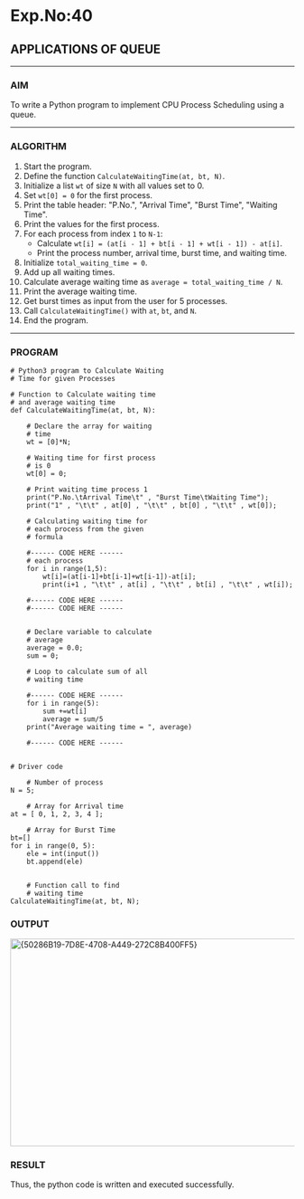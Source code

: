 # Exp.No:40  
## APPLICATIONS OF QUEUE

---

### AIM  
To write a Python program to implement CPU Process Scheduling using a queue.

---

### ALGORITHM  

1. Start the program.  
2. Define the function `CalculateWaitingTime(at, bt, N)`.  
3. Initialize a list `wt` of size `N` with all values set to 0.  
4. Set `wt[0] = 0` for the first process.  
5. Print the table header: "P.No.", "Arrival Time", "Burst Time", "Waiting Time".  
6. Print the values for the first process.  
7. For each process from index `1` to `N-1`:  
   - Calculate `wt[i] = (at[i - 1] + bt[i - 1] + wt[i - 1]) - at[i]`.  
   - Print the process number, arrival time, burst time, and waiting time.  
8. Initialize `total_waiting_time = 0`.  
9. Add up all waiting times.  
10. Calculate average waiting time as `average = total_waiting_time / N`.  
11. Print the average waiting time.  
12. Get burst times as input from the user for 5 processes.  
13. Call `CalculateWaitingTime()` with `at`, `bt`, and `N`.  
14. End the program.

---

### PROGRAM  

```
# Python3 program to Calculate Waiting
# Time for given Processes

# Function to Calculate waiting time
# and average waiting time
def CalculateWaitingTime(at, bt, N):

	# Declare the array for waiting
	# time
	wt = [0]*N;

	# Waiting time for first process
	# is 0
	wt[0] = 0;

	# Print waiting time process 1
	print("P.No.\tArrival Time\t" , "Burst Time\tWaiting Time");
	print("1" , "\t\t" , at[0] , "\t\t" , bt[0] , "\t\t" , wt[0]);

	# Calculating waiting time for
	# each process from the given
	# formula
	
	#------ CODE HERE ------
	# each process
	for i in range(1,5):
	    wt[i]=(at[i-1]+bt[i-1]+wt[i-1])-at[i];
	    print(i+1 , "\t\t" , at[i] , "\t\t" , bt[i] , "\t\t" , wt[i]);
		
	#------ CODE HERE ------
	#------ CODE HERE ------
	

	# Declare variable to calculate
	# average
	average = 0.0;
	sum = 0;

	# Loop to calculate sum of all
	# waiting time

	#------ CODE HERE ------
	for i in range(5):
	    sum +=wt[i]
	    average = sum/5
	print("Average waiting time = ", average)    
	
	#------ CODE HERE ------
	

# Driver code

	# Number of process
N = 5;

	# Array for Arrival time
at = [ 0, 1, 2, 3, 4 ];

	# Array for Burst Time
bt=[]
for i in range(0, 5):
    ele = int(input())
    bt.append(ele)
	

	# Function call to find
	# waiting time
CalculateWaitingTime(at, bt, N);
```

### OUTPUT
<img width="802" height="367" alt="{50286B19-7D8E-4708-A449-272C8B400FF5}" src="https://github.com/user-attachments/assets/8c778ab5-ffd6-4661-a1a3-f8af5ba53f98" />


### RESULT
Thus, the python code is written and executed successfully.
